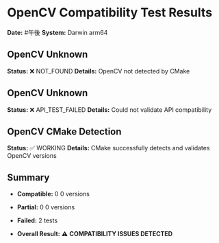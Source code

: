# OpenCV Compatibility Test Results
**Date:** #午後
**System:** Darwin arm64

## OpenCV Unknown
**Status:** ❌ NOT_FOUND
**Details:** OpenCV not detected by CMake

## OpenCV Unknown
**Status:** ❌ API_TEST_FAILED
**Details:** Could not validate API compatibility

## OpenCV CMake Detection
**Status:** ✅ WORKING
**Details:** CMake successfully detects and validates OpenCV versions


## Summary

- **Compatible:** 0
0 versions
- **Partial:** 0
0 versions
- **Failed:** 2 tests

- **Overall Result:** ⚠️ **COMPATIBILITY ISSUES DETECTED**
